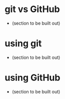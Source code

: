 # git vs GitHub
- (section to be built out)

# using git
- (section to be built out)

# using GitHub
- (section to be built out)
